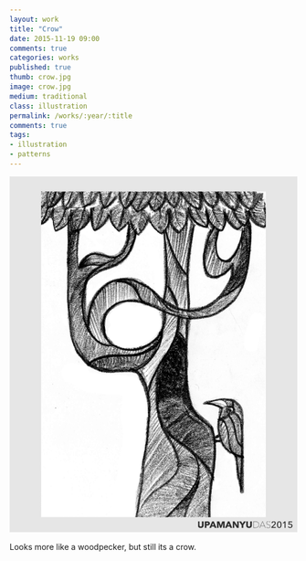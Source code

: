 ```yaml
---
layout: work
title: "Crow"
date: 2015-11-19 09:00
comments: true
categories: works
published: true
thumb: crow.jpg
image: crow.jpg
medium: traditional
class: illustration
permalink: /works/:year/:title
comments: true
tags:
- illustration
- patterns
---
```


<div class="fotorama" data-keyboard="true" data-arrows="true" data-click="true" data-swipe="true" data-autoplay="false" data-loop="true" data-width="100%" data-ratio="800/989" data-minwidth="400" data-maxwidth="1000" data-minheight="300" data-maxheight="100%" data-fit="scaledown">
	<img src="/images/works/crow.jpg" alt="Crow"/>
</div>

Looks more like a woodpecker, but still its a crow.